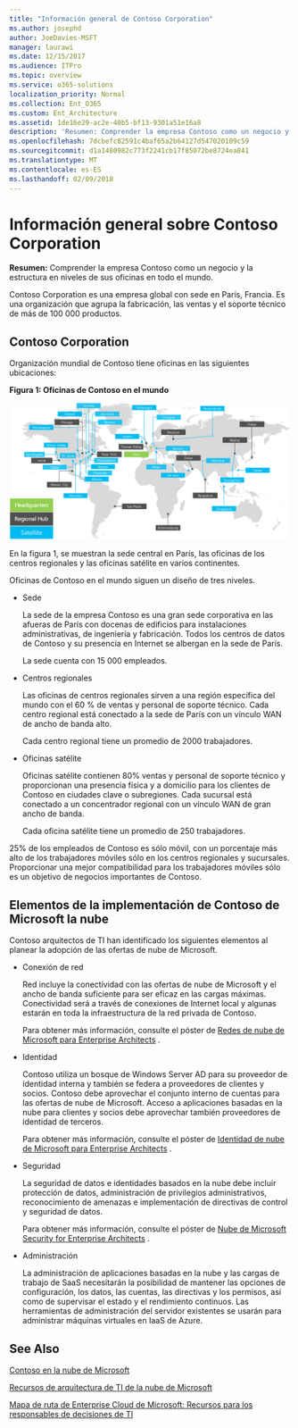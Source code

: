 ```yaml
---
title: "Información general de Contoso Corporation"
ms.author: josephd
author: JoeDavies-MSFT
manager: laurawi
ms.date: 12/15/2017
ms.audience: ITPro
ms.topic: overview
ms.service: o365-solutions
localization_priority: Normal
ms.collection: Ent_O365
ms.custom: Ent_Architecture
ms.assetid: 1de16e29-ac2e-40b5-bf13-9301a51e16a8
description: 'Resumen: Comprender la empresa Contoso como un negocio y la estructura en niveles de sus oficinas en todo el mundo.'
ms.openlocfilehash: 7dcbefc82591c4baf65a2b64127d547020109c59
ms.sourcegitcommit: d1a1480982c773f2241cb17f85072be8724ea841
ms.translationtype: MT
ms.contentlocale: es-ES
ms.lasthandoff: 02/09/2018
---
```

# <a name="overview-of-the-contoso-corporation"></a>Información general sobre Contoso Corporation

 **Resumen:** Comprender la empresa Contoso como un negocio y la estructura en niveles de sus oficinas en todo el mundo.
  
Contoso Corporation es una empresa global con sede en París, Francia. Es una organización que agrupa la fabricación, las ventas y el soporte técnico de más de 100 000 productos.  
  
## <a name="the-contoso-corporation"></a>Contoso Corporation

Organización mundial de Contoso tiene oficinas en las siguientes ubicaciones:
  
**Figura 1: Oficinas de Contoso en el mundo**

![Oficinas de la empresa Contoso en todo el mundo](images/Contoso_Poster/Contoso_WW_Org.png)

  
En la figura 1, se muestran la sede central en París, las oficinas de los centros regionales y las oficinas satélite en varios continentes.
  
Oficinas de Contoso en el mundo siguen un diseño de tres niveles.
  
- Sede
    
    La sede de la empresa Contoso es una gran sede corporativa en las afueras de París con docenas de edificios para instalaciones administrativas, de ingeniería y fabricación. Todos los centros de datos de Contoso y su presencia en Internet se albergan en la sede de París.
    
    La sede cuenta con 15 000 empleados.
    
- Centros regionales
    
    Las oficinas de centros regionales sirven a una región específica del mundo con el 60 % de ventas y personal de soporte técnico. Cada centro regional está conectado a la sede de París con un vínculo WAN de ancho de banda alto.  
    
    Cada centro regional tiene un promedio de 2000 trabajadores.
    
- Oficinas satélite
    
    Oficinas satélite contienen 80% ventas y personal de soporte técnico y proporcionan una presencia física y a domicilio para los clientes de Contoso en ciudades clave o subregiones. Cada sucursal está conectado a un concentrador regional con un vínculo WAN de gran ancho de banda.
    
    Cada oficina satélite tiene un promedio de 250 trabajadores.
    
25% de los empleados de Contoso es sólo móvil, con un porcentaje más alto de los trabajadores móviles sólo en los centros regionales y sucursales. Proporcionar una mejor compatibilidad para los trabajadores móviles sólo es un objetivo de negocios importantes de Contoso.
  
## <a name="elements-of-contosos-implementation-of-the-microsoft-cloud"></a>Elementos de la implementación de Contoso de Microsoft la nube

Contoso arquitectos de TI han identificado los siguientes elementos al planear la adopción de las ofertas de nube de Microsoft.
  
- Conexión de red
    
    Red incluye la conectividad con las ofertas de nube de Microsoft y el ancho de banda suficiente para ser eficaz en las cargas máximas. Conectividad será a través de conexiones de Internet local y algunas estarán en toda la infraestructura de la red privada de Contoso.
    
    Para obtener más información, consulte el póster de [Redes de nube de Microsoft para Enterprise Architects](microsoft-cloud-networking-for-enterprise-architects.md) .
   
- Identidad
    
    Contoso utiliza un bosque de Windows Server AD para su proveedor de identidad interna y también se federa a proveedores de clientes y socios. Contoso debe aprovechar el conjunto interno de cuentas para las ofertas de nube de Microsoft. Acceso a aplicaciones basadas en la nube para clientes y socios debe aprovechar también proveedores de identidad de terceros.
    
    Para obtener más información, consulte el póster de [Identidad de nube de Microsoft para Enterprise Architects](microsoft-cloud-identity-for-enterprise-architects.md) .
    
- Seguridad
    
    La seguridad de datos e identidades basados en la nube debe incluir protección de datos, administración de privilegios administrativos, reconocimiento de amenazas e implementación de directivas de control y seguridad de datos.
    
    Para obtener más información, consulte el póster de [Nube de Microsoft Security for Enterprise Architects](http://aka.ms/cloudarchsecurity) .
    
- Administración
    
    La administración de aplicaciones basadas en la nube y las cargas de trabajo de SaaS necesitarán la posibilidad de mantener las opciones de configuración, los datos, las cuentas, las directivas y los permisos, así como de supervisar el estado y el rendimiento continuos. Las herramientas de administración del servidor existentes se usarán para administrar máquinas virtuales en IaaS de Azure.
    
## <a name="see-also"></a>See Also

[Contoso en la nube de Microsoft](contoso-in-the-microsoft-cloud.md)
  
[Recursos de arquitectura de TI de la nube de Microsoft](microsoft-cloud-it-architecture-resources.md)

[Mapa de ruta de Enterprise Cloud de Microsoft: Recursos para los responsables de decisiones de TI](https://sway.com/FJ2xsyWtkJc2taRD)
 


